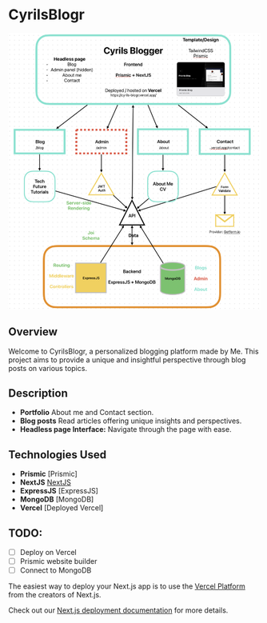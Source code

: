 # CyrilsBlogr

![CyrilsBlogr](https://github.com/nightguarder/DreamBlogger/blob/1a2d532f527a2a6583bdd4d27aca7524ced250ec/public/cyrilsblogr.png)

## Overview

Welcome to CyrilsBlogr, a personalized blogging platform made by Me. This project aims to provide a unique and insightful perspective through blog posts on various topics.

## Description

- **Portfolio** About me and Contact section.
- **Blog posts** Read articles offering unique insights and perspectives.
- **Headless page Interface:** Navigate through the page with ease.

## Technologies Used

- **Prismic** [Prismic]
- **NextJS** [NextJS](https://nextjs.org/docs/app/building-your-application/routing)
- **ExpressJS** [ExpressJS]
- **MongoDB** [MongoDB]
- **Vercel** [Deployed Vercel]


## TODO:

- [ ] Deploy on Vercel
- [ ] Prismic website builder
- [ ] Connect to MongoDB

The easiest way to deploy your Next.js app is to use the [Vercel Platform](https://vercel.com/new?utm_medium=default-template&filter=next.js&utm_source=create-next-app&utm_campaign=create-next-app-readme) from the creators of Next.js.

Check out our [Next.js deployment documentation](https://nextjs.org/docs/deployment) for more details.
